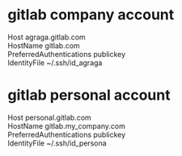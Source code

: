 # gitlab company account 
Host agraga.gitlab.com  
HostName gitlab.com  
PreferredAuthentications publickey  
IdentityFile ~/.ssh/id_agraga  

# gitlab personal account
Host personal.gitlab.com  
HostName gitlab.my_company.com  
PreferredAuthentications publickey  
IdentityFile ~/.ssh/id_persona  
